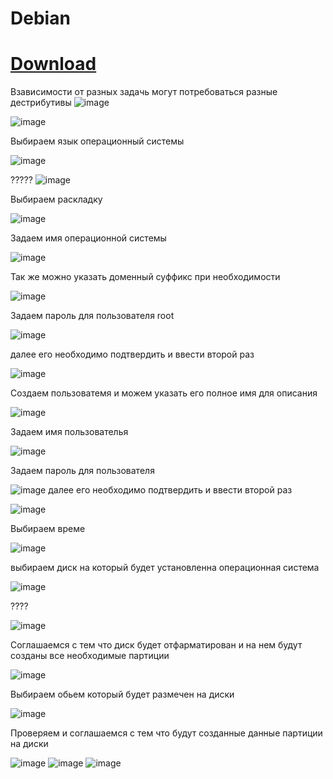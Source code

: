 # Debian
# [Download](https://cdimage.debian.org/debian-cd/current/amd64/iso-dvd/ )

Взависимости от разных задачь могут потребоваться разные дестрибутивы
![image](https://user-images.githubusercontent.com/79700810/154106828-ed1fe923-ddca-4675-9b36-337df84f3c93.png)

![image](https://user-images.githubusercontent.com/79700810/154132523-1a1355ba-96ae-41c8-b065-fdf536c2f787.png)

Выбираем язык операционный системы

![image](https://user-images.githubusercontent.com/79700810/154106534-58632cba-d085-4dff-8f13-1d15d48fc7d9.png)


?????
![image](https://user-images.githubusercontent.com/79700810/154106564-17c27743-0287-4e90-9129-d688ba6f1f21.png)

Выбираем раскладку

![image](https://user-images.githubusercontent.com/79700810/154106603-5364788b-32b3-4848-b7d1-f74a1976ab1c.png)

Задаем имя операционной системы

![image](https://user-images.githubusercontent.com/79700810/154106645-83a5510a-c484-4593-a79a-70377faac10f.png)

Так же можно указать доменный суффикс при необходимости

![image](https://user-images.githubusercontent.com/79700810/154106924-21441483-6ab5-4b8c-9fd1-a920ed61fccf.png)

Задаем пароль для пользователя root

![image](https://user-images.githubusercontent.com/79700810/154106952-05e046ff-d6a5-4329-81a0-0e74d80e9c5b.png)

далее его необходимо подтвердить и ввести второй раз

![image](https://user-images.githubusercontent.com/79700810/154106982-e2aad7ad-7b44-49bd-81dc-86e2b476908c.png)

Создаем пользоватемя и можем указать его полное имя для описания

![image](https://user-images.githubusercontent.com/79700810/154107000-d3be36e0-9ec5-4ec1-85f6-5f306dbbdba5.png)

Задаем имя пользователья

![image](https://user-images.githubusercontent.com/79700810/154107044-54dc2d23-51de-4df0-bb9f-bdd81127bde6.png)

Задаем пароль для пользователя

![image](https://user-images.githubusercontent.com/79700810/154107074-2e36a29e-6a26-4dd4-8234-d721b8572982.png)
далее его необходимо подтвердить и ввести второй раз


![image](https://user-images.githubusercontent.com/79700810/154107102-4bf34a6f-7cca-413a-89a5-a8424a5ffe43.png)

Выбираем време

![image](https://user-images.githubusercontent.com/79700810/154107134-2b296dbf-db82-44f6-a088-2703e0df9b55.png)

выбираем диск на который будет установленна операционная система

![image](https://user-images.githubusercontent.com/79700810/154107165-f98834fb-03a3-463d-8a30-ec3cef2e03f0.png)

????

![image](https://user-images.githubusercontent.com/79700810/154107227-2982a67d-a78e-4571-bce6-66e71c793296.png)

Соглашаемся с тем что диск будет отфарматирован и на нем будут созданы все необходимые партиции

![image](https://user-images.githubusercontent.com/79700810/154107262-66804abe-bc47-4146-878a-a1d980c44b88.png)

Выбираем обьем который будет размечен на диски 

![image](https://user-images.githubusercontent.com/79700810/154107299-c819ec90-c165-447e-af2c-8880a35017f9.png)

Проверяем и соглашаемся с тем что будут созданные данные партиции на диски

![image](https://user-images.githubusercontent.com/79700810/154107329-52bac7f6-d392-42dc-b96c-278ec7b6f485.png)
![image](https://user-images.githubusercontent.com/79700810/154107373-94eac8d9-b72e-42da-9c5e-a06246125997.png)
![image](https://user-images.githubusercontent.com/79700810/154107402-9bca2c36-e951-4291-a9d3-76fdfa47a9bf.png)



